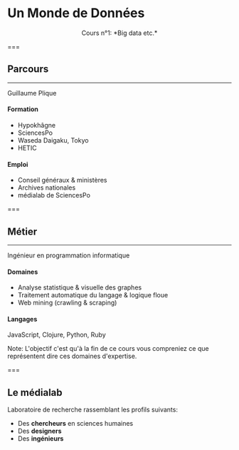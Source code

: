 # Un Monde de Données

<p align="center">
  Cours n°1: *Big data etc.*
</p>

===

## Parcours

<hr>

Guillaume Plique

#### Formation

* Hypokhâgne
* SciencesPo
* Waseda Daigaku, Tokyo
* HETIC

#### Emploi

* Conseil généraux & ministères
* Archives nationales
* médialab de SciencesPo

===

## Métier

<hr>

Ingénieur en programmation informatique

#### Domaines

* Analyse statistique & visuelle des graphes
* Traitement automatique du langage & logique floue
* Web mining (crawling & scraping)

#### Langages

JavaScript, Clojure, Python, Ruby

Note: L'objectif c'est qu'à la fin de ce cours vous compreniez ce que représentent dire ces domaines d'expertise.

===

<!-- .slide: data-background="img/medialab.jpg" reversed="true" -->

## Le médialab

Laboratoire de recherche rassemblant les profils suivants:

* Des **chercheurs** en sciences humaines
* Des **designers**
* Des **ingénieurs**
